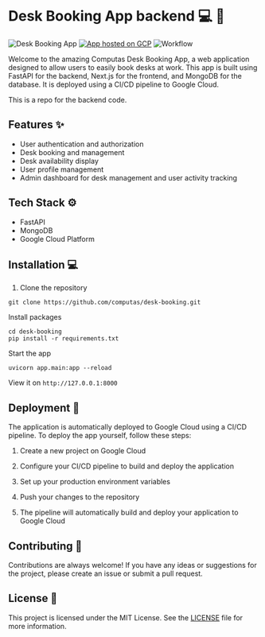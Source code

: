 # Desk Booking App backend :computer: :office:

![Desk Booking App](https://img.shields.io/badge/Desk%20Booking%20App-v1.0-brightgreen) [![App hosted on GCP](https://img.shields.io/badge/App%20hosted%20on%20GCP-https%3A%2F%2Fdesk--booking--backend--ouh3cj4nwa--ew.a.run.app%2Fdocs-brightgreen)](https://desk-booking-backend-ouh3cj4nwa-ew.a.run.app/docs) ![Workflow](https://img.shields.io/github/actions/workflow/status/computas/desk-booking/tests.yml)


Welcome to the amazing Computas Desk Booking App, a web application designed to allow users to easily book desks at work. This app is built using FastAPI for the backend, Next.js for the frontend, and MongoDB for the database. It is deployed using a CI/CD pipeline to Google Cloud.

This is a repo for the backend code.

## Features :sparkles:

- User authentication and authorization
- Desk booking and management
- Desk availability display
- User profile management
- Admin dashboard for desk management and user activity tracking

## Tech Stack :gear:

- FastAPI
- MongoDB
- Google Cloud Platform

## Installation :computer:

1. Clone the repository
```
git clone https://github.com/computas/desk-booking.git
```

Install packages

```
cd desk-booking
pip install -r requirements.txt
```

Start the app
```
uvicorn app.main:app --reload
```

View it on `http://127.0.0.1:8000`


## Deployment :rocket:

The application is automatically deployed to Google Cloud using a CI/CD pipeline. To deploy the app yourself, follow these steps:

1. Create a new project on Google Cloud

2. Configure your CI/CD pipeline to build and deploy the application

3. Set up your production environment variables

4. Push your changes to the repository

5. The pipeline will automatically build and deploy your application to Google Cloud

## Contributing :handshake:

Contributions are always welcome! If you have any ideas or suggestions for the project, please create an issue or submit a pull request.

## License :scroll:

This project is licensed under the MIT License. See the [LICENSE](/LICENSE) file for more information.



